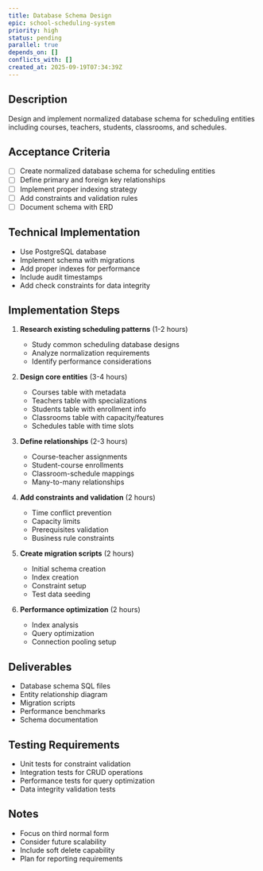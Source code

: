 ```yaml
---
title: Database Schema Design
epic: school-scheduling-system
priority: high
status: pending
parallel: true
depends_on: []
conflicts_with: []
created_at: 2025-09-19T07:34:39Z
---
```


## Description
Design and implement normalized database schema for scheduling entities including courses, teachers, students, classrooms, and schedules.

## Acceptance Criteria
- [ ] Create normalized database schema for scheduling entities
- [ ] Define primary and foreign key relationships
- [ ] Implement proper indexing strategy
- [ ] Add constraints and validation rules
- [ ] Document schema with ERD

## Technical Implementation
- Use PostgreSQL database
- Implement schema with migrations
- Add proper indexes for performance
- Include audit timestamps
- Add check constraints for data integrity

## Implementation Steps
1. **Research existing scheduling patterns** (1-2 hours)
   - Study common scheduling database designs
   - Analyze normalization requirements
   - Identify performance considerations

2. **Design core entities** (3-4 hours)
   - Courses table with metadata
   - Teachers table with specializations
   - Students table with enrollment info
   - Classrooms table with capacity/features
   - Schedules table with time slots

3. **Define relationships** (2-3 hours)
   - Course-teacher assignments
   - Student-course enrollments
   - Classroom-schedule mappings
   - Many-to-many relationships

4. **Add constraints and validation** (2 hours)
   - Time conflict prevention
   - Capacity limits
   - Prerequisites validation
   - Business rule constraints

5. **Create migration scripts** (2 hours)
   - Initial schema creation
   - Index creation
   - Constraint setup
   - Test data seeding

6. **Performance optimization** (2 hours)
   - Index analysis
   - Query optimization
   - Connection pooling setup

## Deliverables
- Database schema SQL files
- Entity relationship diagram
- Migration scripts
- Performance benchmarks
- Schema documentation

## Testing Requirements
- Unit tests for constraint validation
- Integration tests for CRUD operations
- Performance tests for query optimization
- Data integrity validation tests

## Notes
- Focus on third normal form
- Consider future scalability
- Include soft delete capability
- Plan for reporting requirements